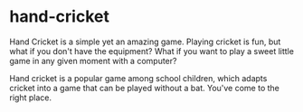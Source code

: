 # hand-cricket
Hand Cricket is a simple yet an amazing game. Playing cricket is fun, but what if you don't have the equipment? What if you want to play a sweet little game in any given moment with a computer?

Hand cricket is a popular game among school children, which adapts cricket into a game that can be played without a bat.
You've come to the right place.
